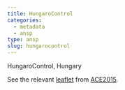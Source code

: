 ```yaml
---
title: HungaroControl
categories:
  - metadata
  - ansp
type: ansp
slug: hungarocontrol
---
```


HungaroControl, Hungary

See the relevant [leaflet][leaf] from [ACE2015].

[leaf]: ../HungaroControl_Hungary_ACE_2015.pdf "ACE 2015 Benchmarking Report Factsheet: HungaroControl"

[ACE2015]: http://www.eurocontrol.int/publications/atm-cost-effectiveness-ace-2015-benchmarking-report-2016-2020-outlook "ACE 2015 Benchmarking Report"
